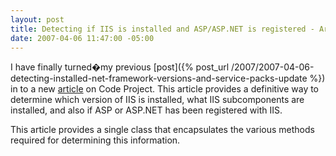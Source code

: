 ```yaml
---
layout: post
title: Detecting if IIS is installed and ASP/ASP.NET is registered - Article
date: 2007-04-06 11:47:00 -05:00
---
```


I have finally turned�my previous [post]({% post_url /2007/2007-04-06-detecting-installed-net-framework-versions-and-service-packs-update %}) in to a new [article](http://www.codeproject.com/useritems/iisdetection.asp) on Code Project. This article provides a definitive way to determine which version of IIS is installed, what IIS subcomponents are installed, and also if ASP or ASP.NET has been registered with IIS.

This article provides a single class that encapsulates the various methods required for determining this information.

